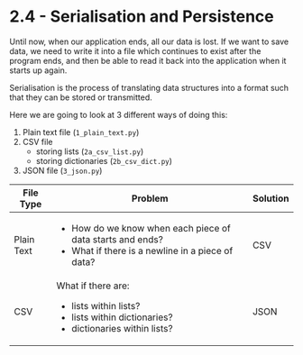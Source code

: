 # 2.4 - Serialisation and Persistence

Until now, when our application ends, all our data is lost.
If we want to save data, we need to write it into a file which continues
to exist after the program ends, and then be able to read it back into
the application when it starts up again.

Serialisation is the process of translating data structures into a format
such that they can be stored or transmitted.

Here we are going to look at 3 different ways of doing this:
1. Plain text file (`1_plain_text.py`)
2. CSV file
    * storing lists (`2a_csv_list.py`)
    * storing dictionaries (`2b_csv_dict.py`)
3. JSON file (`3_json.py`)


| File Type | Problem | Solution |
|---|---|---|
| Plain Text | <ul><li>How do we know when each piece of data starts and ends?</li><li>What if there is a newline in a piece of data?</li></ul> | CSV |
| CSV | What if there are:<ul><li>lists within lists?</li><li>lists within dictionaries?</li><li>dictionaries within lists?</li></ul> | JSON |
